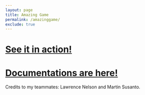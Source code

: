 ```yaml
---
layout: page
title: Amazing Game
permalink: /amazinggame/
exclude: true
---
```

<!-- ### A-Mazing Game:  -->
# [See it in action!](https://www.youtube.com/watch?v=Vm8TDvq7yHE&ab_channel=Antrym)

# [Documentations are here!](https://martin5009.github.io/amazing_game/design/)

Credits to my teammates: Lawrence Nelson and Martin Susanto.
